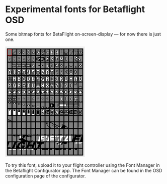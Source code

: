 # Experimental fonts for Betaflight OSD   
Some bitmap fonts for BetaFlight on-screen-display &mdash; for now there is just one.

![Screenshot](screenshot.png)

To try this font, upload it to your flight controller using the Font Manager in the Betaflight Configurator app. The Font Manager can be found in the OSD configuration page of the configurator.
